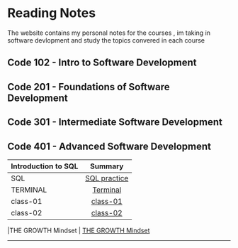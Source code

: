 # Reading Notes
The website contains my personal notes for the courses , im taking in software devlopment and study the topics convered in each course


## Code 102 - Intro to Software Development
## Code 201 - Foundations of Software Development
## Code 301 - Intermediate Software Development
## Code 401 - Advanced Software Development


| Introduction to SQL       | Summary 
| :---        |    :----:
|SQL | [SQL practice](./sql.md) 
|TERMINAL     | [Terminal](./terminal.md)
|class-01     | [class-01](./class-01.md)
|class-02    | [class-02](./class-02.md)

|THE GROWTH Mindset   | [THE GROWTH Mindset](./growth.md)





---



